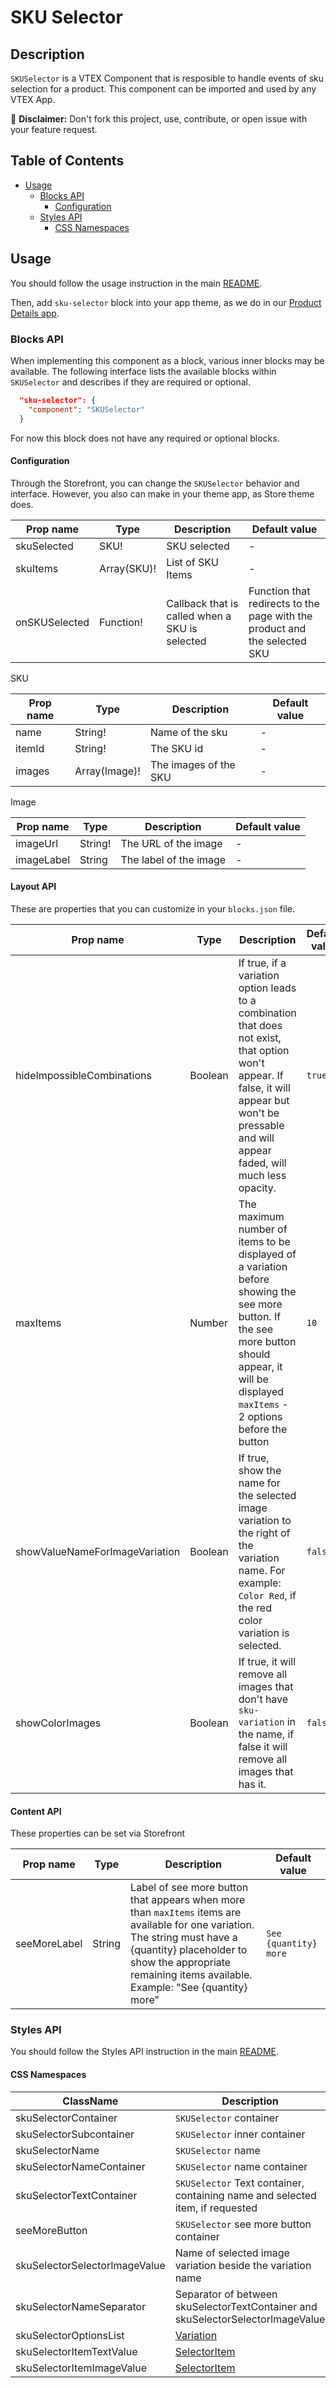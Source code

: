 # SKU Selector

## Description

`SKUSelector` is a VTEX Component that is resposible to handle events of sku selection for a product. This component can be imported and used by any VTEX App.

:loudspeaker: **Disclaimer:** Don't fork this project, use, contribute, or open issue with your feature request.

## Table of Contents

- [Usage](#usage)
  - [Blocks API](#blocks-api)
    - [Configuration](#configuration)
  - [Styles API](#styles-api)
    - [CSS Namespaces](#css-namespaces)

## Usage

You should follow the usage instruction in the main [README](/README.md#usage).

Then, add `sku-selector` block into your app theme, as we do in our [Product Details app](https://github.com/vtex-apps/product-details/blob/master/store/blocks.json).

### Blocks API

When implementing this component as a block, various inner blocks may be available. The following interface lists the available blocks within `SKUSelector` and describes if they are required or optional.

```json
  "sku-selector": {
    "component": "SKUSelector"
  }
```

For now this block does not have any required or optional blocks.

#### Configuration

Through the Storefront, you can change the `SKUSelector` behavior and interface. However, you also can make in your theme app, as Store theme does.

| Prop name     | Type        | Description                                    | Default value                                                             |
| ------------- | ----------- | ---------------------------------------------- | ------------------------------------------------------------------------- |
| skuSelected   | SKU!        | SKU selected                                   | -                                                                         |
| skuItems      | Array(SKU)! | List of SKU Items                              | -                                                                         |
| onSKUSelected | Function!   | Callback that is called when a SKU is selected | Function that redirects to the page with the product and the selected SKU |

SKU

| Prop name | Type          | Description           | Default value |
| --------- | ------------- | --------------------- | ------------- |
| name      | String!       | Name of the sku       | -             |
| itemId    | String!       | The SKU id            | -             |
| images    | Array(Image)! | The images of the SKU | -             |

Image

| Prop name  | Type    | Description            | Default value |
| ---------- | ------- | ---------------------- | ------------- |
| imageUrl   | String! | The URL of the image   | -             |
| imageLabel | String  | The label of the image | -             |

#### Layout API

These are properties that you can customize in your `blocks.json` file.

| Prop name                      | Type    | Description                                                                                                                                                                                         | Default value |
| ------------------------------ | ------- | --------------------------------------------------------------------------------------------------------------------------------------------------------------------------------------------------- | ------------- |
| hideImpossibleCombinations     | Boolean | If true, if a variation option leads to a combination that does not exist, that option won't appear. If false, it will appear but won't be pressable and will appear faded, will much less opacity. | `true`        |
| maxItems                       | Number  | The maximum number of items to be displayed of a variation before showing the see more button. If the see more button should appear, it will be displayed `maxItems` - 2 options before the button  | `10`          |
| showValueNameForImageVariation | Boolean | If true, show the name for the selected image variation to the right of the variation name. For example: `Color Red`, if the red color variation is selected.                                       | `false`       |
showColorImages | Boolean | If true, it will remove all images that don't have `sku-variation` in the name, if false it will remove all images that has it. | `false` |

#### Content API

These properties can be set via Storefront

| Prop name    | Type   | Description                                                                                                                                                                                                                              | Default value         |
| ------------ | ------ | ---------------------------------------------------------------------------------------------------------------------------------------------------------------------------------------------------------------------------------------- | --------------------- |
| seeMoreLabel | String | Label of see more button that appears when more than `maxItems` items are available for one variation. The string must have a {quantity} placeholder to show the appropriate remaining items available. Example: \"See {quantity} more\" | `See {quantity} more` |

### Styles API

You should follow the Styles API instruction in the main [README](/README.md#styles-api).

#### CSS Namespaces

| ClassName                     | Description                                                                     | Component Source                                                                |
| ----------------------------- | ------------------------------------------------------------------------------- | ------------------------------------------------------------------------------- |
| skuSelectorContainer          | `SKUSelector` container                                                         | [SKUSelectorContainer](/react/components/SKUSelector/components/SKUSelector.js) |
| skuSelectorSubcontainer       | `SKUSelector` inner container                                                   | [Variation](/react/components/SKUSelector/components/Variation.js)              |
| skuSelectorName               | `SKUSelector` name                                                              | [Variation](/react/components/SKUSelector/components/Variation.js)              |
| skuSelectorNameContainer      | `SKUSelector` name container                                                    | [Variation](/react/components/SKUSelector/components/Variation.js)              |
| skuSelectorTextContainer      | `SKUSelector` Text container, containing name and selected item, if requested   | [Variation](/react/components/SKUSelector/components/Variation.js)              |
| seeMoreButton                 | `SKUSelector` see more button container                                         | [Variation](/react/components/SKUSelector/components/Variation.js)              |
| skuSelectorSelectorImageValue | Name of selected image variation beside the variation name                      | [Variation](/react/components/SKUSelector/components/Variation.js)              |
| skuSelectorNameSeparator      | Separator of between skuSelectorTextContainer and skuSelectorSelectorImageValue | [Variation](/react/components/SKUSelector/components/Variation.js)              |
| skuSelectorOptionsList        | [Variation](/react/components/SKUSelector/components/Variation.js)              |
| skuSelectorItemTextValue      | [SelectorItem](/react/components/SKUSelector/components/SelectorItem.js)        |
| skuSelectorItemImageValue     | [SelectorItem](/react/components/SKUSelector/components/SelectorItem.js)        |

